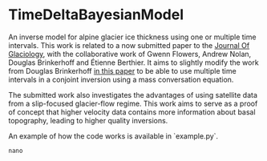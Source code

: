# TimeDeltaBayesianModel
An inverse model for alpine glacier ice thickness using one or multiple time intervals.
This work is related to a now submitted paper to the [Journal Of Glaciology](https://www.cambridge.org/core/journals/journal-of-glaciology), with the collaborative work of Gwenn Flowers, Andrew Nolan, Douglas Brinkerhoff and Étienne Berthier. It aims to slightly modify the work from Douglas Brinkerhoff [in this paper](https://www.frontiersin.org/articles/10.3389/feart.2016.00008/full) 
to be able to use multiple time intervals in a conjoint inversion using a mass conversation equation.
<p>
The submitted work also investigates the advantages of using satellite data from a slip-focused glacier-flow regime. 
This work aims to serve as a proof of concept that higher velocity data contains more information about basal topography, leading to higher quality inversions.
<p>
An example of how the code works is available in `example.py`.

  `nano`

